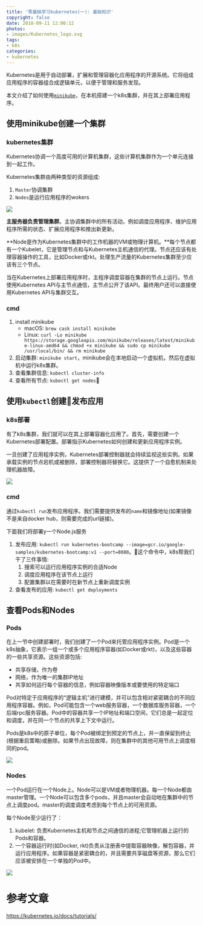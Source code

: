 ```yaml
---
title: '零基础学习kubernetes(一): 基础知识'
copyright: false
date: 2018-09-11 12:00:12
photos:
- images/Kubernetes_logo.svg
tags:
- k8s
categories:
- kubernetes
---
```


Kubernetes是用于自动部署，扩展和管理容器化应用程序的开源系统。它将组成应用程序的容器组合成逻辑单元，以便于管理和服务发现。

本文介绍了如何使用[`minikube`](https://github.com/kubernetes/minikube)，在本机搭建一个k8s集群，并在其上部署应用程序。

<!-- more -->

## 使用minikube创建一个集群

### kubernetes集群

Kubernetes协调一个高度可用的计算机集群，这些计算机集群作为一个单元连接到一起工作。

Kubernetes集群由两种类型的资源组成:

1. `Master`协调集群
1. `Nodes`是运行应用程序的wokers

![](https://d33wubrfki0l68.cloudfront.net/99d9808dcbf2880a996ed50d308a186b5900cec9/40b94/docs/tutorials/kubernetes-basics/public/images/module_01_cluster.svg)

**主服务器负责管理集群**。主协调集群中的所有活动，例如调度应用程序、维护应用程序所需的状态、扩展应用程序和推出新更新。

**Node是作为Kubernetes集群中的工作机器的VM或物理计算机。**每个节点都有一个Kubelet，它是管理节点和与Kubernetes主机通信的代理。节点还应该有处理容器操作的工具，比如Docker或rkt。处理生产流量的Kubernetes集群至少应该有三个节点。

当在Kubernetes上部署应用程序时，主程序调度容器在集群的节点上运行。节点使用Kubernetes API与主节点通信，主节点公开了该API。最终用户还可以直接使用Kubernetes API与集群交互。

### cmd

1. install minikube
    - macOS: `brew cask install minikube`
    - Linux: `curl -Lo minikube https://storage.googleapis.com/minikube/releases/latest/minikube-linux-amd64 && chmod +x minikube && sudo cp minikube /usr/local/bin/ && rm minikube`
1. 启动集群: `minikube start`，minikube会在本地启动一个虚拟机，然后在虚拟机中运行k8s集群。
1. 查看集群信息: `kubectl cluster-info`
1. 查看所有节点: `kubectl get nodes`

## 使用`kubectl`创建发布应用

### k8s部署

有了k8s集群，我们就可以在其上部署容器化应用了。首先，需要创建一个Kubernetes部署配置。部署指示Kubernetes如何创建和更新应用程序实例。

一旦创建了应用程序实例，Kubernetes部署控制器就会持续监视这些实例。如果承载实例的节点宕机或被删除，部署控制器将替换它。这提供了一个自愈机制来处理机器故障。

![](https://d33wubrfki0l68.cloudfront.net/152c845f25df8e69dd24dd7b0836a289747e258a/4a1d2/docs/tutorials/kubernetes-basics/public/images/module_02_first_app.svg)

### cmd

通过`kubectl run`发布应用程序。我们需要提供发布的`name`和镜像地址(如果镜像不是来自docker hub，则需要完成的url链接)。

下面我们将部署y一个Node.js服务

1. 发布应用: `kubectl run kubernetes-bootcamp --image=gcr.io/google-samples/kubernetes-bootcamp:v1 --port=8080`。这个命令中，k8s帮我们干了三件事情:
    1. 搜索可以运行应用程序实例的合适Node
    1. 调度应用程序在该节点上运行
    1. 配置集群以在需要时在新节点上重新调度实例
1. 查看发布的应用: `kubectl get deployments`

## 查看Pods和Nodes

### Pods

在上一节中创建部署时，我们创建了一个Pod来托管应用程序实例。Pod是一个k8s抽象，它表示一组一个或多个应用程序容器(如Docker或rkt)，以及这些容器的一些共享资源。这些资源包括:

- 共享存储，作为卷
- 网络，作为唯一的集群IP地址
- 共享如何运行每个容器的信息，例如容器映像版本或要使用的特定端口

Pod对特定于应用程序的“逻辑主机”进行建模，并可以包含相对紧密耦合的不同应用程序容器。例如，Pod可能包含一个web服务容器，一个数据库服务容器，一个后端rpc服务容器。Pod中的容器共享一个IP地址和端口空间，它们总是一起定位和调度，并在同一个节点的共享上下文中运行。

Pods是k8s中的原子单位，每个Pod被绑定到预定的节点上，并一直保留到终止(根据重启策略)或删除。如果节点出现故障，则在集群中的其他可用节点上调度相同的pod。

![](https://d33wubrfki0l68.cloudfront.net/fe03f68d8ede9815184852ca2a4fd30325e5d15a/98064/docs/tutorials/kubernetes-basics/public/images/module_03_pods.svg)

### Nodes

一个Pod运行在一个Node上。Node可以是VM或者物理机器。每一个Node都由master管理。一个Node可以包含多个pods，并且master会自动地在集群中的节点上调度pod。master的调度调度考虑到每个节点上的可用资源。

每个Node至少运行了：

1. kubelet: 负责Kubernetes主机和节点之间通信的进程;它管理机器上运行的Pods和容器。
1. 一个容器运行时(如Docker, rkt)负责从注册表中提取容器映像，解包容器，并运行应用程序。如果容器是紧密耦合的，并且需要共享磁盘等资源，那么它们应该被安排在一个单独的Pod中。

![](https://d33wubrfki0l68.cloudfront.net/5cb72d407cbe2755e581b6de757e0d81760d5b86/a9df9/docs/tutorials/kubernetes-basics/public/images/module_03_nodes.svg)




# 参考文章

https://kubernetes.io/docs/tutorials/